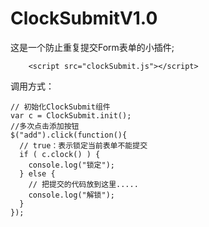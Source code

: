 ClockSubmitV1.0
=======================
这是一个防止重复提交Form表单的小插件;

```
    <script src="clockSubmit.js"></script>
```
调用方式：
```
// 初始化ClockSubmit组件
var c = ClockSubmit.init();
//多次点击添加按钮
$("add").click(function(){
  // true：表示锁定当前表单不能提交
  if ( c.clock() ) {
    console.log("锁定");
  } else {
    // 把提交的代码放到这里.....
    console.log("解锁");
  }
});
